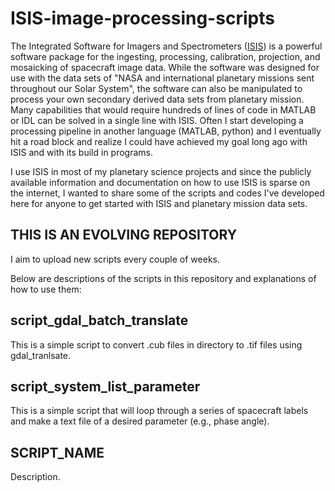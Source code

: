 # ISIS-image-processing-scripts

The Integrated Software for Imagers and Spectrometers ([ISIS](https://isis.astrogeology.usgs.gov/index.html)) is a powerful software package for the ingesting, processing, calibration, projection, and mosaicking of spacecraft image data. While the software was designed for use with the data sets of "NASA and international planetary missions sent throughout our Solar System", the software can also be manipulated to process your own secondary derived data sets from planetary mission.  Many capabilities that would require hundreds of lines of code in MATLAB or IDL can be solved in a single line with ISIS. Often I start developing a processing pipeline in another language (MATLAB, python) and I eventually hit a road block and realize I could have achieved my goal long ago with ISIS and with its build in programs.

I use ISIS in most of my planetary science projects and since the publicly available information and documentation on how to use ISIS is sparse on the internet, I wanted to share some of the scripts and codes I've developed here for anyone to get started with ISIS and planetary mission data sets.

## THIS IS AN EVOLVING REPOSITORY
I aim to upload new scripts every couple of weeks.

Below are descriptions of the scripts in this repository and explanations of how to use them:

## script_gdal_batch_translate

This is a simple script to convert .cub files in directory to .tif files using gdal_tranlsate.

## script_system_list_parameter

This is a simple script that will loop through a series of spacecraft labels and make a text file of a desired parameter (e.g., phase angle).

## SCRIPT_NAME

Description.
